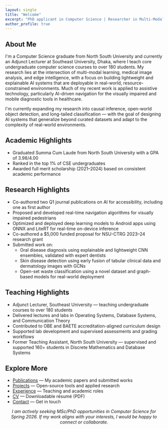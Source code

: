 ```yaml
---
layout: single
title: "Welcome"
excerpt: "PhD applicant in Computer Science | Researcher in Multi-Modal AI, Medical Imaging, and Edge Intelligence"
author_profile: true
---
```


<div class="experience-section">

<h2 class="exp-heading">About Me</h2>
<div class="exp-card">
<p>
I'm a Computer Science graduate from North South University and currently an Adjunct Lecturer at Southeast University, Dhaka, where I teach core undergraduate computer science courses to over 180 students. My research lies at the intersection of multi-modal learning, medical image analysis, and edge intelligence, with a focus on building lightweight and explainable AI systems that are deployable in real-world, resource-constrained environments. Much of my recent work is applied to assistive technology, particularly AI-driven navigation for the visually impaired and mobile diagnostic tools in healthcare.
</p>

<p>
I'm currently expanding my research into causal inference, open-world object detection, and long-tailed classification — with the goal of designing AI systems that generalize beyond curated datasets and adapt to the complexity of real-world environments.
</p>
</div>

<h2 class="exp-heading">Academic Highlights</h2>
<div class="exp-card">
  <ul>
    <li>Graduated Summa Cum Laude from North South University with a GPA of 3.98/4.00</li>
    <li>Ranked in the top 1% of CSE undergraduates</li>
    <li>Awarded full merit scholarship (2021–2024) based on consistent academic performance</li>
  </ul>
</div>

<h2 class="exp-heading">Research Highlights</h2>
<div class="exp-card">
  <ul>
    <li>Co-authored two Q1 journal publications on AI for accessibility, including one as first author</li>
    <li>Proposed and developed real-time navigation algorithms for visually impaired pedestrians</li>
    <li>Optimized and deployed deep learning models to Android apps using ONNX and LiteRT for real-time on-device inference</li>
    <li>Co-authored a $5,000 funded proposal for NSU-CTRG 2023–24 research grant</li>
    <li>Submitted work on:
      <ul>
        <li>Oral disease diagnosis using explainable and lightweight CNN ensembles, validated with expert dentists</li>
        <li>Skin disease detection using early fusion of tabular clinical data and dermatology images with GCNs</li>
        <li>Open-set waste classification using a novel dataset and graph-based models for real-world deployment</li>
      </ul>
    </li>
  </ul>
</div>

<h2 class="exp-heading">Teaching Highlights</h2>
<div class="exp-card">
  <ul>
    <li>Adjunct Lecturer, Southeast University — teaching undergraduate courses to over 180 students</li>
    <li>Delivered lectures and labs in Operating Systems, Database Systems, and Communication Theory</li>
    <li>Contributed to OBE and BAETE accreditation-aligned curriculum design</li>
    <li>Supported lab development and supervised assessments and grading workflows</li>
    <li>Former Teaching Assistant, North South University — supervised and supported 160+ students in Discrete Mathematics and Database Systems</li>
  </ul>
</div>

<h2 class="exp-heading">Explore More</h2>
<div class="exp-card">
  <ul>
    <li><a href="/publications/">Publications</a> — My academic papers and submitted works</li>
    <li><a href="/projects/">Projects</a> — Open-source tools and applied research</li>
    <li><a href="/experience/">Experience</a> — Teaching and academic roles</li>
    <li><a href="/cv/">CV</a> — Downloadable résumé (PDF)</li>
    <li><a href="/contact/">Contact</a> — Get in touch</li>
  </ul>
</div>

<p style="text-align: center;"><em>I am actively seeking MSc/PhD opportunities in Computer Science for Spring 2026. If my work aligns with your interests, I would be happy to connect or collaborate.</em></p>

</div>
